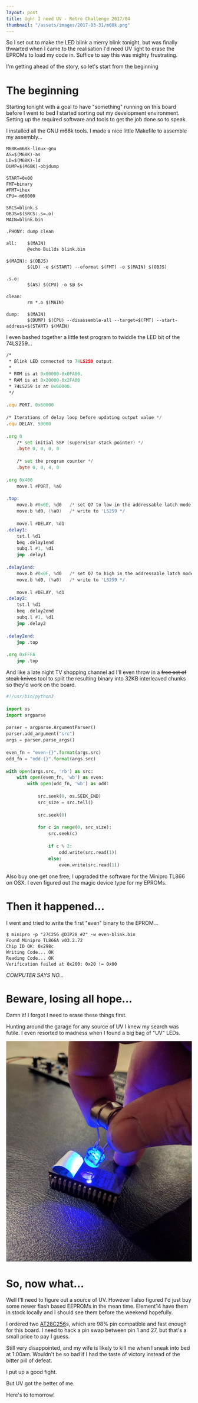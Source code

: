 ```yaml
---
layout: post
title: Ugh! I need UV - Retro Challenge 2017/04
thumbnail: "/assets/images/2017-03-31/m68k.png"
---
```


So I set out to make the LED blink a merry blink tonight, but was finally thwarted when I came to the realisation I'd need UV light to erase the EPROMs to load my code in. Suffice to say this was mighty frustrating.

I'm getting ahead of the story, so let's start from the beginning

# The beginning

Starting tonight with a goal to have "something" running on this board before I went to bed I started sorting out my development environment. Setting up the required software and tools to get the job done so to speak.

I installed all the GNU m68k tools. I made a nice little Makefile to assemble my assembly...

```make
M68K=m68k-linux-gnu
AS=$(M68K)-as
LD=$(M68K)-ld
DUMP=$(M68K)-objdump

START=0x00
FMT=binary
#FMT=ihex
CPU=-m68000

SRCS=blink.s
OBJS=$(SRCS:.s=.o)
MAIN=blink.bin

.PHONY: dump clean

all:    $(MAIN)
        @echo Builds blink.bin

$(MAIN): $(OBJS)
        $(LD) -e $(START) --oformat $(FMT) -o $(MAIN) $(OBJS)

.s.o:
        $(AS) $(CPU) -o $@ $<

clean:
        rm *.o $(MAIN)

dump:   $(MAIN)
        $(DUMP) $(CPU) --disassemble-all --target=$(FMT) --start-address=$(START) $(MAIN)
```

I even bashed together a little test program to twiddle the LED bit of the 74LS259...

```asm
/*
 * Blink LED connected to 74LS259 output.
 *
 * ROM is at 0x00000-0x0FA00.
 * RAM is at 0x20000-0x2FA00
 * 74LS259 is at 0x60000.
 */

.equ PORT, 0x60000

/* Iterations of delay loop before updating output value */
.equ DELAY, 50000

.org 0
    /* set initial SSP (supervisor stack pointer) */
    .byte 0, 0, 0, 0

    /* set the program counter */
    .byte 0, 0, 4, 0

.org 0x400
    move.l #PORT, %a0

.top:
    move.b #0x0E, %d0   /* set Q7 to low in the addressable latch mode */
    move.b %d0, (%a0)   /* write to 'LS259 */

    move.l #DELAY, %d1
.delay1:
    tst.l %d1
    beq .delay1end
    subq.l #1, %d1
    jmp .delay1

.delay1end:
    move.b #0x0F, %d0   /* set Q7 to high in the addressable latch mode */
    move.b %d0, (%a0)   /* write to 'LS259 */

    move.l #DELAY, %d1
.delay2:
    tst.l %d1
    beq .delay2end
    subq.l #1, %d1
    jmp .delay2

.delay2end:
    jmp .top

.org 0xFFFA
    jmp .top
```

And like a late night TV shopping channel ad I'll even throw in a ~~free set of steak knives~~ tool to split the resulting binary into 32KB interleaved chunks so they'd work on the board.

```python
#!/usr/bin/python3

import os
import argparse

parser = argparse.ArgumentParser()
parser.add_argument("src")
args = parser.parse_args()

even_fn = "even-{}".format(args.src)
odd_fn = "odd-{}".format(args.src)

with open(args.src, 'rb') as src:
    with open(even_fn, 'wb') as even:
        with open(odd_fn, 'wb') as odd:

            src.seek(0, os.SEEK_END)
            src_size = src.tell()

            src.seek(0)

            for c in range(0, src_size):
                src.seek(c)

                if c % 2:
                    odd.write(src.read(1))
                else:
                    even.write(src.read(1))
```

Also buy one get one free; I upgraded the software for the Minipro TL866 on OSX. I even figured out the magic device type for my EPROMs. 

# Then it happened...

I went and tried to write the first "even" binary to the EPROM...

```
$ minipro -p "27C256 @DIP28 #2" -w even-blink.bin
Found Minipro TL866A v03.2.72
Chip ID OK: 0x298c
Writing Code... OK
Reading Code... OK
Verification failed at 0x200: 0x20 != 0x00
```

*COMPUTER SAYS NO...*

# Beware, losing all hope...

Damn it! I forgot I need to erase these things first.

Hunting around the garage for any source of UV I knew my search was futile. I even resorted to madness when I found a big bag of "UV" LEDs.

![UGH, my world for UV](/assets/images/2017-04-06/uv_madness.png)

# So, now what...

Well I'll need to figure out a source of UV. However I also figured I'd just buy some newer flash based EEPROMs in the mean time. Element14 have them in stock locally and I should see them before the weekend hopefully.

I ordered two [AT28C256](http://www.microchip.com/wwwproducts/en/AT28C256)s, which are 98% pin compatible and fast enough for this board. I need to hack a pin swap between pin 1 and 27, but that's a small price to pay I guess.

Still very disappointed, and my wife is likely to kill me when I sneak into bed at 1:00am. Wouldn't be so bad if I had the taste of victory instead of the bitter pill of defeat.

I put up a good fight.

But UV got the better of me.

Here's to tomorrow!
